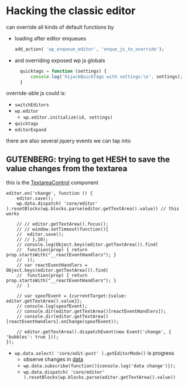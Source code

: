 # Hacking the classic editor
can override all kinds of default functions by
- loading after editor enqueues
  ```php
  add_action( 'wp_enqueue_editor', 'enque_js_to_override');
  ```
- and overriding exposed wp js globals
  ```js
    quicktags = function (settings) {
        console.log('hijackQuickTags with settings:\n', settings);
    }
  ```

override-able js could is:
- `switchEditors`
- `wp.editor`
    - `wp.editor.initialize(id, settings)`
- `quicktags`
- `editorExpand`

there are also several jquery events we can tap into


## GUTENBERG: trying to get HESH to save the value changes from the textarea
this is the [TextareaControl](https://wordpress.org/gutenberg/handbook/designers-developers/developers/components/textarea-control/) component
```JS
editor.on('change', function () { 
	editor.save(); 
	wp.data.dispatch( 'core/editor' ).resetBlocks(wp.blocks.parse(editor.getTextArea().value)) // this works

	// // editor.getTextArea().focus();
	// // window.setTimeout(function(){
	// 	editor.save(); 
	// // },10);
	// console.log(Object.keys(editor.getTextArea()).find(
	// 	function(prop) { return prop.startsWith("__reactEventHandlers"); }
	// 	));
	// var reactEventHandlers = Object.keys(editor.getTextArea()).find(
	// 	function(prop) { return prop.startsWith("__reactEventHandlers"); }
	// 	)
		
	// var spoofEvent = {currentTarget:{value: editor.getTextArea().value}};
	// console.log(spoofEvent);
	// console.dir(editor.getTextArea()[reactEventHandlers]);
	// console.dir(editor.getTextArea()[reactEventHandlers].onChange(spoofEvent));
	
	// editor.getTextArea().dispatchEvent(new Event('change', { 'bubbles': true }));
});
```

- `wp.data.select( 'core/edit-post' ).getEditorMode()` is progress
	- observe changes in [data](https://github.com/WordPress/gutenberg/issues/4674#issuecomment-404587928)
	- `wp.data.subscribe(function(){console.log('data change')});`
	- `wp.data.dispatch( 'core/editor' ).resetBlocks(wp.blocks.parse(editor.getTextArea().value))`
